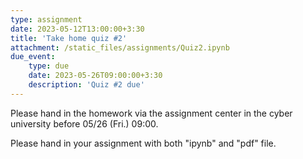 ```yaml
---
type: assignment
date: 2023-05-12T13:00:00+3:30
title: 'Take home quiz #2'
attachment: /static_files/assignments/Quiz2.ipynb
due_event: 
    type: due
    date: 2023-05-26T09:00:00+3:30
    description: 'Quiz #2 due'
---
```


Please hand in the homework via the assignment center in the cyber university before 05/26 (Fri.) 09:00.

Please hand in your assignment with both "ipynb" and "pdf" file.

